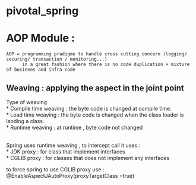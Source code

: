 # pivotal_spring

# AOP Module :
    AOP = programming pradigme to handle cross cutting concern (logging/ securing/ transaction / monitoring...)
          in a great fashion where there is no code duplication + mixture of businees and infra code

## Weaving : applying the aspect in the joint point

Type of weaving <br> 
    * Compile time weaving : the byte code is changed at compile time.<br>
    * Load time weaving : the byte code is changed when the class loader is laoding a class.<br>
    * Runtime weaving : at runtime , byte code not changed

<br>
Spring uses runtime weaving , to intercept call it uses : <br>
 * JDK proxy : for class that implement interfaces<br>
 * CGLIB proxy : for classes that does not implement any interfaces

to force spring to use CGLIB proxy use : @EnableAspectJAutoProxy(proxyTargetClass =true)
